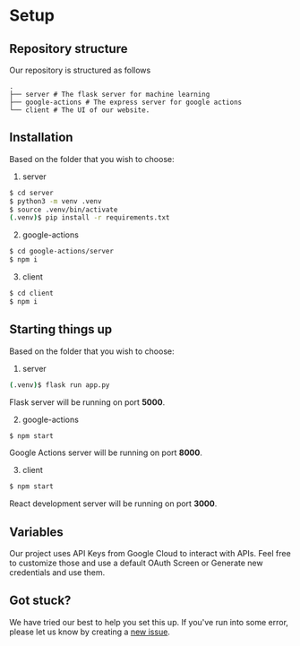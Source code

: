 # Setup

## Repository structure

Our repository is structured as follows

```
.
├── server # The flask server for machine learning
├── google-actions # The express server for google actions
└── client # The UI of our website.
```

## Installation

Based on the folder that you wish to choose:
1. server
```bash
$ cd server
$ python3 -m venv .venv
$ source .venv/bin/activate
(.venv)$ pip install -r requirements.txt
```
2. google-actions
```bash
$ cd google-actions/server
$ npm i
```
3. client
```bash
$ cd client
$ npm i
```

## Starting things up

Based on the folder that you wish to choose:
1. server
```bash
(.venv)$ flask run app.py
```
Flask server will be running on port **5000**.

2. google-actions
```bash
$ npm start
```
Google Actions server will be running on port **8000**.

3. client
```bash
$ npm start
```
React development server will be running on port **3000**.

## Variables

Our project uses API Keys from Google Cloud to interact with APIs. Feel free to customize those and use a default OAuth Screen or Generate new credentials and use them.

## Got stuck?

We have tried our best to help you set this up. If you've run into some error, please let us know by creating a [new issue](https://github.com/ShubhankarKG/SolutionChallenge/issues/new).